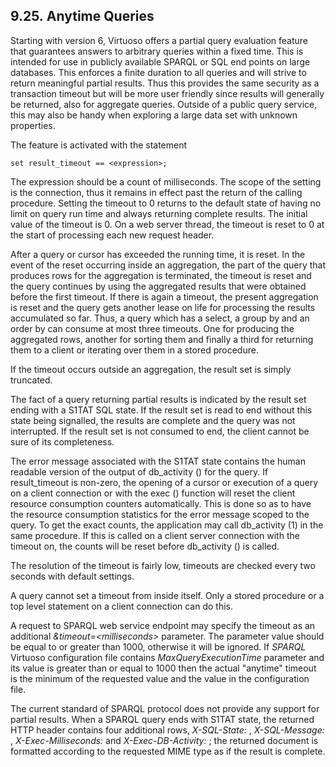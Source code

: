 <div id="anytimequeries" class="section">

<div class="titlepage">

<div>

<div>

## 9.25. Anytime Queries

</div>

</div>

</div>

Starting with version 6, Virtuoso offers a partial query evaluation
feature that guarantees answers to arbitrary queries within a fixed
time. This is intended for use in publicly available SPARQL or SQL end
points on large databases. This enforces a finite duration to all
queries and will strive to return meaningful partial results. Thus this
provides the same security as a transaction timeout but will be more
user friendly since results will generally be returned, also for
aggregate queries. Outside of a public query service, this may also be
handy when exploring a large data set with unknown properties.

The feature is activated with the statement

``` programlisting
set result_timeout == <expression>;
```

The expression should be a count of milliseconds. The scope of the
setting is the connection, thus it remains in effect past the return of
the calling procedure. Setting the timeout to 0 returns to the default
state of having no limit on query run time and always returning complete
results. The initial value of the timeout is 0. On a web server thread,
the timeout is reset to 0 at the start of processing each new request
header.

After a query or cursor has exceeded the running time, it is reset. In
the event of the reset occurring inside an aggregation, the part of the
query that produces rows for the aggregation is terminated, the timeout
is reset and the query continues by using the aggregated results that
were obtained before the first timeout. If there is again a timeout, the
present aggregation is reset and the query gets another lease on life
for processing the results accumulated so far. Thus, a query which has a
select, a group by and an order by can consume at most three timeouts.
One for producing the aggregated rows, another for sorting them and
finally a third for returning them to a client or iterating over them in
a stored procedure.

If the timeout occurs outside an aggregation, the result set is simply
truncated.

The fact of a query returning partial results is indicated by the result
set ending with a S1TAT SQL state. If the result set is read to end
without this state being signalled, the results are complete and the
query was not interrupted. If the result set is not consumed to end, the
client cannot be sure of its completeness.

The error message associated with the S1TAT state contains the human
readable version of the output of db_activity () for the query. If
result_timeout is non-zero, the opening of a cursor or execution of a
query on a client connection or with the exec () function will reset the
client resource consumption counters automatically. This is done so as
to have the resource consumption statistics for the error message scoped
to the query. To get the exact counts, the application may call
db_activity (1) in the same procedure. If this is called on a client
server connection with the timeout on, the counts will be reset before
db_activity () is called.

The resolution of the timeout is fairly low, timeouts are checked every
two seconds with default settings.

A query cannot set a timeout from inside itself. Only a stored procedure
or a top level statement on a client connection can do this.

A request to SPARQL web service endpoint may specify the timeout as an
additional <span class="emphasis">*&timeout=\<milliseconds\>*</span>
parameter. The parameter value should be equal to or greater than 1000,
otherwise it will be ignored. If <span class="emphasis">*SPARQL*</span>
Virtuoso configuration file contains
<span class="emphasis">*MaxQueryExecutionTime*</span> parameter and its
value is greater than or equal to 1000 then the actual "anytime" timeout
is the minimum of the requested value and the value in the configuration
file.

The current standard of SPARQL protocol does not provide any support for
partial results. When a SPARQL query ends with S1TAT state, the returned
HTTP header contains four additional rows,
<span class="emphasis">*X-SQL-State:*</span> ,
<span class="emphasis">*X-SQL-Message:*</span> ,
<span class="emphasis">*X-Exec-Milliseconds:*</span> and
<span class="emphasis">*X-Exec-DB-Activity:*</span> ; the returned
document is formatted according to the requested MIME type as if the
result is complete.

</div>
